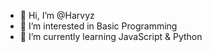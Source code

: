 - 👋 Hi, I’m @Harvyz
- 👀 I’m interested in Basic Programming
- 🌱 I’m currently learning  JavaScript & Python

<!---
Harvyz/Harvyz is a ✨ special ✨ repository because its `README.md` (this file) appears on your GitHub profile.
You can click the Preview link to take a look at your changes.
--->
